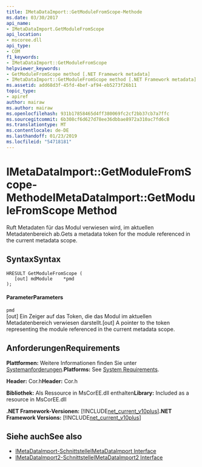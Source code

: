 ```yaml
---
title: IMetaDataImport::GetModuleFromScope-Methode
ms.date: 03/30/2017
api_name:
- IMetaDataImport.GetModuleFromScope
api_location:
- mscoree.dll
api_type:
- COM
f1_keywords:
- IMetaDataImport::GetModuleFromScope
helpviewer_keywords:
- GetModuleFromScope method [.NET Framework metadata]
- IMetaDataImport::GetModuleFromScope method [.NET Framework metadata]
ms.assetid: add68d3f-45fd-4bef-af94-eb5273f26b11
topic_type:
- apiref
author: mairaw
ms.author: mairaw
ms.openlocfilehash: 931b17858465d4ff380069fc2cf2bb37cb7a7ffc
ms.sourcegitcommit: 6b308cf6d627d78ee36dbbae8972a310ac7fd6c8
ms.translationtype: MT
ms.contentlocale: de-DE
ms.lasthandoff: 01/23/2019
ms.locfileid: "54718181"
---
```

# <a name="imetadataimportgetmodulefromscope-method"></a><span data-ttu-id="83d26-102">IMetaDataImport::GetModuleFromScope-Methode</span><span class="sxs-lookup"><span data-stu-id="83d26-102">IMetaDataImport::GetModuleFromScope Method</span></span>
<span data-ttu-id="83d26-103">Ruft Metadaten für das Modul verwiesen wird, im aktuellen Metadatenbereich ab.</span><span class="sxs-lookup"><span data-stu-id="83d26-103">Gets a metadata token for the module referenced in the current metadata scope.</span></span>  
  
## <a name="syntax"></a><span data-ttu-id="83d26-104">Syntax</span><span class="sxs-lookup"><span data-stu-id="83d26-104">Syntax</span></span>  
  
```  
HRESULT GetModuleFromScope (  
   [out] mdModule    *pmd  
);  
```  
  
#### <a name="parameters"></a><span data-ttu-id="83d26-105">Parameter</span><span class="sxs-lookup"><span data-stu-id="83d26-105">Parameters</span></span>  
 `pmd`  
 <span data-ttu-id="83d26-106">[out] Ein Zeiger auf das Token, die das Modul im aktuellen Metadatenbereich verwiesen darstellt.</span><span class="sxs-lookup"><span data-stu-id="83d26-106">[out] A pointer to the token representing the module referenced in the current metadata scope.</span></span>  
  
## <a name="requirements"></a><span data-ttu-id="83d26-107">Anforderungen</span><span class="sxs-lookup"><span data-stu-id="83d26-107">Requirements</span></span>  
 <span data-ttu-id="83d26-108">**Plattformen:** Weitere Informationen finden Sie unter [Systemanforderungen](../../../../docs/framework/get-started/system-requirements.md).</span><span class="sxs-lookup"><span data-stu-id="83d26-108">**Platforms:** See [System Requirements](../../../../docs/framework/get-started/system-requirements.md).</span></span>  
  
 <span data-ttu-id="83d26-109">**Header:** Cor.h</span><span class="sxs-lookup"><span data-stu-id="83d26-109">**Header:** Cor.h</span></span>  
  
 <span data-ttu-id="83d26-110">**Bibliothek:** Als Ressource in MsCorEE.dll enthalten</span><span class="sxs-lookup"><span data-stu-id="83d26-110">**Library:** Included as a resource in MsCorEE.dll</span></span>  
  
 <span data-ttu-id="83d26-111">**.NET Framework-Versionen:** [!INCLUDE[net_current_v10plus](../../../../includes/net-current-v10plus-md.md)]</span><span class="sxs-lookup"><span data-stu-id="83d26-111">**.NET Framework Versions:** [!INCLUDE[net_current_v10plus](../../../../includes/net-current-v10plus-md.md)]</span></span>  
  
## <a name="see-also"></a><span data-ttu-id="83d26-112">Siehe auch</span><span class="sxs-lookup"><span data-stu-id="83d26-112">See also</span></span>
- [<span data-ttu-id="83d26-113">IMetaDataImport-Schnittstelle</span><span class="sxs-lookup"><span data-stu-id="83d26-113">IMetaDataImport Interface</span></span>](../../../../docs/framework/unmanaged-api/metadata/imetadataimport-interface.md)
- [<span data-ttu-id="83d26-114">IMetaDataImport2-Schnittstelle</span><span class="sxs-lookup"><span data-stu-id="83d26-114">IMetaDataImport2 Interface</span></span>](../../../../docs/framework/unmanaged-api/metadata/imetadataimport2-interface.md)
